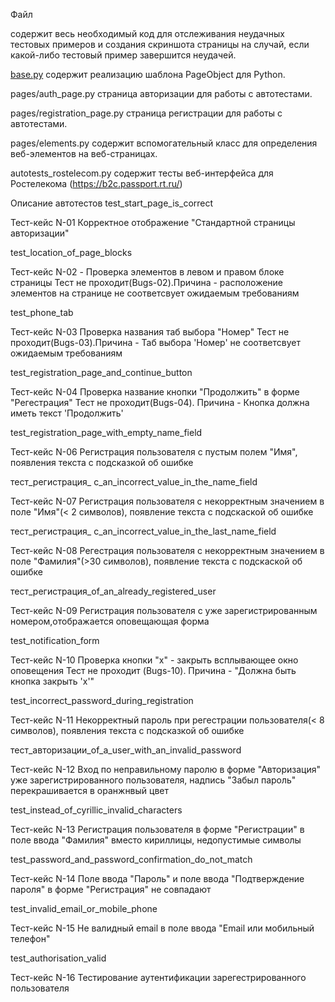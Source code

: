 Файл

 содержит весь необходимый код для отслеживания неудачных тестовых примеров и создания скриншота страницы на случай, если какой-либо тестовый пример завершится неудачей.


[base.py](https://github.com/danylqap-167/-PJ-04-/blob/main/base.py) содержит реализацию шаблона PageObject для Python.

pages/auth_page.py страница авторизации для работы с автотестами.

pages/registration_page.py страница регистрации для работы с автотестами.

pages/elements.py содержит вспомогательный класс для определения веб-элементов на веб-страницах.

autotests_rostelecom.py содержит тесты веб-интерфейса для Ростелекома (https://b2c.passport.rt.ru/)

Описание автотестов
test_start_page_is_correct

Тест-кейс N-01 Корректное отображение "Стандартной страницы авторизации"

test_location_of_page_blocks

Тест-кейс N-02 - Проверка элементов в левом и правом блоке страницы Тест не проходит(Bugs-02).Причина - расположение элементов на странице не соответсвует ожидаемым требованиям

test_phone_tab

Тест-кейс N-03 Проверка названия таб выбора "Номер" Тест не проходит(Bugs-03).Причина - Таб выбора 'Номер' не соответсвует ожидаемым требованиям

test_registration_page_and_continue_button

Тест-кейс N-04 Проверка название кнопки "Продолжить" в форме "Регестрация" Тест не проходит(Bugs-04). Причина - Кнопка должна иметь текст 'Продолжить'

test_registration_page_with_empty_name_field

Тест-кейс N-06 Регистрация пользователя с пустым полем "Имя", появления текста с подсказкой об ошибке

тест_регистрация_ с_an_incorrect_value_in_the_name_field

Тест-кейс N-07 Регистрация пользователя с некорректным значением в поле "Имя"(< 2 символов), появление текста с подскаской об ошибке

тест_регистрация_ с_an_incorrect_value_in_the_last_name_field

Тест-кейс N-08 Регестрация пользователя с некорректным значением в поле "Фамилия"(>30 символов), появление текста с подскаской об ошибке

тест_регистрация_of_an_already_registered_user

Тест-кейс N-09 Регистрация пользователя с уже зарегистрированным номером,отображается оповещающая форма

test_notification_form

Тест-кейс N-10 Проверка кнопки "х" - закрыть всплывающее окно оповещения Тест не проходит (Bugs-10). Причина - "Должна быть кнопка закрыть 'х'"

test_incorrect_password_during_registration

Тест-кейс N-11 Некорректный пароль при регестрации пользователя(< 8 символов), появления текста с подсказкой об ошибке

тест_авторизации_of_a_user_with_an_invalid_password

Тест-кейс N-12 Вход по неправильному паролю в форме "Авторизация" уже зарегистрированного пользователя, надпись "Забыл пароль" перекрашивается в оранжнвый цвет

test_instead_of_cyrillic_invalid_characters

Тест-кейс N-13 Регистрация пользователя в форме "Регистрации" в поле ввода "Фамилия" вместо кириллицы, недопустимые символы

test_password_and_password_confirmation_do_not_match

Тест-кейс N-14 Поле ввода "Пароль" и поле ввода "Подтверждение пароля" в форме "Регистрация" не совпадают

test_invalid_email_or_mobile_phone

Тест-кейс N-15 Не валидный email в поле ввода "Email или мобильный телефон"

test_authorisation_valid

Тест-кейс N-16 Тестирование аутентификации зарегестрированного пользователя
